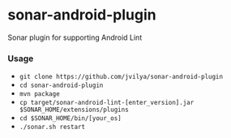# sonar-android-plugin
Sonar plugin for supporting Android Lint

### Usage

- `git clone https://github.com/jvilya/sonar-android-plugin`
- `cd sonar-android-plugin`
- `mvn package`
- `cp target/sonar-android-lint-[enter_version].jar $SONAR_HOME/extensions/plugins`
- `cd $SONAR_HOME/bin/[your_os]`
- `./sonar.sh restart`